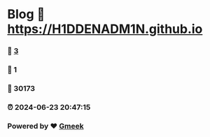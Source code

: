 # Blog :link: https://H1DDENADM1N.github.io 
### :page_facing_up: [3](https://H1DDENADM1N.github.io/tag.html) 
### :speech_balloon: 1 
### :hibiscus: 30173 
### :alarm_clock: 2024-06-23 20:47:15 
### Powered by :heart: [Gmeek](https://github.com/Meekdai/Gmeek)
